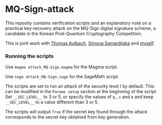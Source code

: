 # MQ-Sign-attack
This reposity contains verification scripts and an explanatory note on a practical key-recovery attack on the MQ-Sign digital signature scheme, a candidate in the Korean Post-Quantum Cryptography Competition.

This is joint work with [Thomas Aulbach](https://www.uni-regensburg.de/informatics-data-science/qpc/team/thomas-aulbach/index.html), [Simona Samardjiska](https://samardjiska.org/) and [myself](https://mtrimoska.com/).

### Running the scripts

Use ``` magma attack_MQ-Sign.magma ``` for the Magma script.

Use ``` sage attack_MQ-Sign.sage ``` for the SageMath script.

The scripts are set to run an attack of the security level I by default. This can be modified in the ```Params setup``` section at the beginning of the script. Set ```__SEC_LEVEL__``` to 3 or 5, or specify the values of ```q``` , ```v``` and ```m``` and keep ```__SEC_LEVEL__``` to a value different than 3 or 5.

The scripts will output ```True``` if the secret key found through the attack corresponds to the secret key obtained from key generation.
